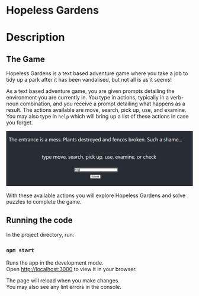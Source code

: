 # Hopeless Gardens

# Description

## The Game

Hopeless Gardens is a text based adventure game where you take a job to tidy up a park after it has been vandalised, but not all is as it seems!

As a text based adventure game, you are given prompts detailing the environment you are currently in. You type in actions, typically in a verb-noun combination, and you receive a prompt detailing what happens as a result. The actions available are move, search, pick up, use, and examine. You may also type in `help` which will bring up a list of these actions in case you forget.

![](Game%20Image.JPG)

With these available actions you will explore Hopeless Gardens and solve puzzles to complete the game.

## Running the code

In the project directory, run:

### `npm start`

Runs the app in the development mode.\
Open [http://localhost:3000](http://localhost:3000) to view it in your browser.

The page will reload when you make changes.\
You may also see any lint errors in the console.
